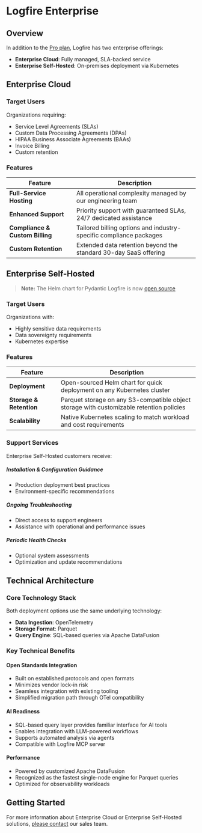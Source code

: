 # Logfire Enterprise

## Overview

In addition to the [Pro plan](https://pydantic.dev/pricing), Logfire has two enterprise offerings:

- **Enterprise Cloud**: Fully managed, SLA-backed service
- **Enterprise Self-Hosted**: On-premises deployment via Kubernetes

## Enterprise Cloud

### Target Users

Organizations requiring:

- Service Level Agreements (SLAs)
- Custom Data Processing Agreements (DPAs)
- HIPAA Business Associate Agreements (BAAs)
- Invoice Billing
- Custom retention

### Features

| Feature | Description |
|---------|-------------|
| **Full-Service Hosting** | All operational complexity managed by our engineering team |
| **Enhanced Support** | Priority support with guaranteed SLAs, 24/7 dedicated assistance |
| **Compliance & Custom Billing** | Tailored billing options and industry-specific compliance packages |
| **Custom Retention** | Extended data retention beyond the standard 30-day SaaS offering |

## Enterprise Self-Hosted

> **Note:** The Helm chart for Pydantic Logfire is now [open source](https://github.com/pydantic/logfire-helm-chart)

### Target Users

Organizations with:

- Highly sensitive data requirements
- Data sovereignty requirements
- Kubernetes expertise

### Features

| Feature | Description |
|---------|-------------|
| **Deployment** | Open-sourced Helm chart for quick deployment on any Kubernetes cluster |
| **Storage & Retention** | Parquet storage on any S3-compatible object storage with customizable retention policies |
| **Scalability** | Native Kubernetes scaling to match workload and cost requirements |

### Support Services

Enterprise Self-Hosted customers receive:

##### Installation & Configuration Guidance
- Production deployment best practices
- Environment-specific recommendations

##### Ongoing Troubleshooting
- Direct access to support engineers
- Assistance with operational and performance issues

##### Periodic Health Checks
- Optional system assessments
- Optimization and update recommendations

## Technical Architecture

### Core Technology Stack

Both deployment options use the same underlying technology:

- **Data Ingestion**: OpenTelemetry
- **Storage Format**: Parquet
- **Query Engine**: SQL-based queries via Apache DataFusion

### Key Technical Benefits

#### Open Standards Integration

- Built on established protocols and open formats
- Minimizes vendor lock-in risk
- Seamless integration with existing tooling
- Simplified migration path through OTel compatibility

#### AI Readiness

- SQL-based query layer provides familiar interface for AI tools
- Enables integration with LLM-powered workflows
- Supports automated analysis via agents
- Compatible with Logfire MCP server

#### Performance

- Powered by customized Apache DataFusion
- Recognized as the fastest single-node engine for Parquet queries
- Optimized for observability workloads

## Getting Started

For more information about Enterprise Cloud or Enterprise Self-Hosted solutions, [please contact](mailto:sales@pydantic.dev) our sales team.
